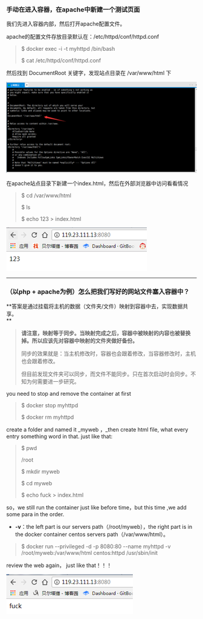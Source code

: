 ### 手动在进入容器，在apache中新建一个测试页面

我们先进入容器内部，然后打开apache配置文件。

apache的配置文件存放目录默认在：/etc/httpd/conf/httpd.conf

> $ docker exec -i -t myhttpd /bin/bash
>
> $ cat /etc/httpd/conf/httpd.conf

然后找到 DocumentRoot 关键字，发现站点目录在 /var/www/html 下

![](/assets/353import.png)

在apache站点目录下新建一个index.html，然后在外部浏览器中访问看看情况

> $ cd /var/www/html
>
> $ ls
>
> $ echo 123 &gt; index.html

![](/assets/5412import.png)

---

### （以php + apache为例）怎么把我们写好的网站文件塞入容器中？

**答案是通过挂载将主机的数据（文件夹/文件）映射到容器中去，实现数据共享。    
**

> **请注意，映射等于同步。当映射完成之后，容器中被映射的内容也被替换掉。所以应该先对容器中映射的文件夹做好备份。**
>
> 同步的效果就是：当主机修改时，容器也会跟着修改，当容器修改时，主机也会跟着修改。
>
> 但目前发现文件夹可以同步，而文件不能同步。只在首次启动时会同步。不知为何需要进一步研究。

you need to stop and remove the container at first

> $ docker stop myhttpd
>
> $ docker rm myhttpd

create a folder and named it \_myweb ，\_then create html file, what every entry something word in that. just like that:

> $ pwd
>
> /root
>
> $ mkdir myweb
>
> $ cd myweb
>
> $ echo fuck &gt; index.html

so，we still  run the container just like before time，but this time ,we add some para in the order.

* **-v**：the left part is our servers path（/root/myweb），the right part is in the docker container centos servers path（/var/www/html）。

> $ docker run --privileged -d -p 8080:80 --name  myhttpd -v /root/myweb:/var/www/html centos:httpd /usr/sbin/init

review the web again， just like that！！！

![](/assets/656456465import.png)

